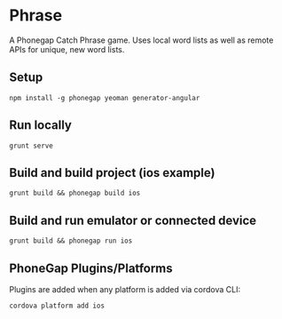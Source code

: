 # Phrase
A Phonegap Catch Phrase game. Uses local word lists as well as remote APIs for unique, new word lists.

## Setup
```Shell
npm install -g phonegap yeoman generator-angular
```

## Run locally
```Shell
grunt serve
```

## Build and build project (ios example)
```Shell
grunt build && phonegap build ios
```

## Build and run emulator or connected device
```Shell
grunt build && phonegap run ios
```

## PhoneGap Plugins/Platforms
Plugins are added when any platform is added via cordova CLI:
```Shell
cordova platform add ios
```
